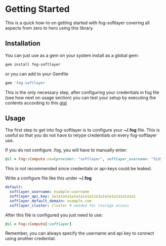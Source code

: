 # Getting Started

This is a quick how-to on getting started with fog-softlayer covering all aspects from zero to hero using this library.

## Installation

You can just use as a gem on your system install as a global gem:

```bash
gem install fog-softlayer
```

or you can add to your Gemfile

```ruby
gem 'fog-softlayer
```

This is the only necessary step, after configuring your credentials in fog file (see how next on usage section) you can test your setup by executing the contents according to this [gist](https://gist.github.com/fernandes/58908649f25b218cc4a7)

## Usage

The first step to get into fog-softlayer is to configure your __~/.fog__ file. This is useful so that you do not have to retype credentials on every fog-softlayer use.

If you do not configure .fog, you will have to manually enter:

```ruby
@sl = Fog::Compute.new(provider: "softlayer", softlayer_username: "SLUSERNAME", softlayer_api_key: '860e03c168c3aef304341b492ba9984ac1080bb5')
```

This is not recommended since credentials or api-keys could be leaked.

Write a configure file like this under __~/.fog__

```yaml  
default:
  softlayer_username: example-username
  softlayer_api_key: 1a1a1a1a1a1a1a1a1a11a1a1a1a1a1a1a1a1a1 
  softlayer_default_domain: example.com
  softlayer_cluster: cluster # needed for storage access
```

After this file is configured you just need to use:

```ruby
@sl = Fog::Compute[:softlayer]
```

Remember, you can always specify the username and api key to connect using another credential.